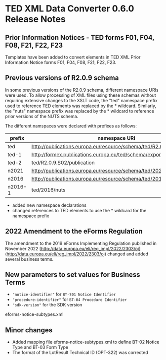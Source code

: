 
# TED XML Data Converter 0.6.0 Release Notes

## Prior Information Notices - TED forms F01, F04, F08, F21, F22, F23
Templates have been added to convert elements in TED XML Prior Information 
Notice forms F01, F04, F08, F21, F22, F23.

## Previous versions of R2.0.9 schema

In some previous versions of the R2.0.9 schema, different namespace URIs were used. To allow processing of XML files using these schemas without requiring extensive changes to the XSLT code, the "ted" namespace prefix used to reference TED elements was replaced by the * wildcard. Similarly, the "nuts" namespace prefix was replaced by the * wildcard to reference prior versions of the NUTS schema.

The different namspaces were declared with prefixes as follows:

| prefix | namespace URI |
| --- | --- |
| ted | http://publications.europa.eu/resource/schema/ted/R2.0.9/publication | 
| ted-1 | http://formex.publications.europa.eu/ted/schema/export/R2.0.9.S01.E01 |
| ted-2 | ted/R2.0.9.S02/publication |
| n2021 | http://publications.europa.eu/resource/schema/ted/2021/nuts |
| n2016 | http://publications.europa.eu/resource/schema/ted/2016/nuts |
| n2016-1 | ted/2016/nuts |


* added new namespace declarations
* changed references to TED elements to use the * wildcard for the namespace prefix

## 2022 Amendment to the eForms Regulation

The amendment to the 2019 eForms Implementing Regulation published in November 2022 [http://data.europa.eu/eli/reg_impl/2022/2303/oj](http://data.europa.eu/eli/reg_impl/2022/2303/oj)  changed and added several business terms.


## New parameters to set values for Business Terms

* `"notice-identifier"` for `BT-701 Notice Identifier` 
* `"procedure-identifier"` for `BT-04 Procedure Identifier` 
* `"sdk-version"` for the SDK version 

eforms-notice-subtypes.xml

## Minor changes
* Added mapping file eforms-notice-subtypes.xml to define BT-02 Notice Type and BT-03 Form Type
* The format of the LotResult Technical ID (OPT-322) was corrected
